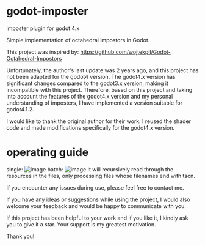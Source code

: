 # godot-imposter
imposter plugin for godot 4.x

Simple implementation of octahedral impostors in Godot. 


This project was inspired by: https://github.com/wojtekpil/Godot-Octahedral-Impostors


Unfortunately, the author's last update was 2 years ago, and this project has not been adapted for the godot4 version. The godot4.x version has significant changes compared to the godot3.x version, making it incompatible with this project.
Therefore, based on this project and taking into account the features of the godot4.x version and my personal understanding of imposters, I have implemented a version suitable for godot4.1.2.

I would like to thank the original author for their work. I reused the shader code and made modifications specifically for the godot4.x version.


# operating guide
single:
![image](https://github.com/zhangjt93/godot-imposter/blob/master/guide/741698737002_.pic.jpg)
batch:
![image](https://github.com/zhangjt93/godot-imposter/blob/master/guide/batch_20231105.jpg)
It will recursively read through the resources in the files, only processing files whose filenames end with tscn.

If you encounter any issues during use, please feel free to contact me.

If you have any ideas or suggestions while using the project, I would also welcome your feedback and would be happy to communicate with you.

If this project has been helpful to your work and if you like it, I kindly ask you to give it a star.
Your support is my greatest motivation.

Thank you!
